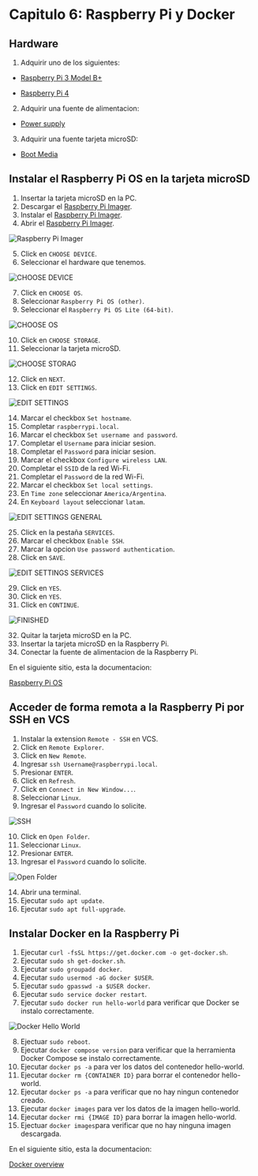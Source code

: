 # Capitulo 6: Raspberry Pi y Docker

## Hardware

1. Adquirir uno de los siguientes:

- [Raspberry Pi 3 Model B+](https://www.raspberrypi.com/products/raspberry-pi-3-model-b-plus/)

- [Raspberry Pi 4](https://www.raspberrypi.com/products/raspberry-pi-4-model-b/)

2. Adquirir una fuente de alimentacion:

- [Power supply](https://www.raspberrypi.com/documentation/computers/getting-started.html#power-supply)

3. Adquirir una fuente tarjeta microSD:

- [Boot Media](https://www.raspberrypi.com/documentation/computers/getting-started.html#boot-media)

## Instalar el Raspberry Pi OS en la tarjeta microSD

1. Insertar la tarjeta microSD en la PC.
2. Descargar el [Raspberry Pi Imager](https://www.raspberrypi.com/software/).
3. Instalar el [Raspberry Pi Imager](https://www.raspberrypi.com/software/).
4. Abrir el [Raspberry Pi Imager](https://www.raspberrypi.com/software/).

![Raspberry Pi Imager](raspberry_pi_imager.png)

5. Click en `CHOOSE DEVICE`.
6. Seleccionar el hardware que tenemos.

![CHOOSE DEVICE](raspberry_pi_device.png)

7. Click en `CHOOSE OS`.
8. Seleccionar `Raspberry Pi OS (other)`.
9. Seleccionar el `Raspberry Pi OS Lite (64-bit)`.

![CHOOSE OS](operating_system.png)

10. Click en `CHOOSE STORAGE`.
11. Seleccionar la tarjeta microSD.

![CHOOSE STORAG](storage.png)

12. Click en `NEXT`.
13. Click en `EDIT SETTINGS`.

![EDIT SETTINGS](use_os_customisation.png)

14. Marcar el checkbox `Set hostname`.
15. Completar `raspberrypi.local`.
16. Marcar el checkbox `Set username and password`.
17. Completar el `Username` para iniciar sesion.
18. Completar el `Password` para iniciar sesion.
19. Marcar el checkbox `Configure wireless LAN`.
20. Completar el `SSID` de la red Wi-Fi.
21. Completar el `Password` de la red Wi-Fi.
22. Marcar el checkbox `Set local settings`.
23. En `Time zone` seleccionar `America/Argentina`.
24. En `Keyboard layout` seleccionar `latam`.

![EDIT SETTINGS GENERAL](use_os_customisation_general.png)

25. Click en la pestaña `SERVICES`.
26. Marcar el checkbox `Enable SSH`.
27. Marcar la opcion `Use password authentication`.
28. Click en `SAVE`.

![EDIT SETTINGS SERVICES](use_os_customisation_services.png)

29. Click en `YES`.
30. Click en `YES`.
31. Click en `CONTINUE`.

![FINISHED](finished.png)

32. Quitar la tarjeta microSD en la PC.
33. Insertar la tarjeta microSD en la Raspberry Pi.
34. Conectar la fuente de alimentacion de la Raspberry Pi.

En el siguiente sitio, esta la documentacion:

[Raspberry Pi OS](https://www.raspberrypi.com/documentation/computers/getting-started.html#installing-the-operating-system)

## Acceder de forma remota a la Raspberry Pi por SSH en VCS

1. Instalar la extension `Remote - SSH` en VCS.
2. Click en `Remote Explorer`.
3. Click en `New Remote`.
4. Ingresar `ssh Username@raspberrypi.local`.
5. Presionar `ENTER`.
6. Click en `Refresh`.
7. Click en `Connect in New Window...`.
8. Seleccionar `Linux`.
9. Ingresar el `Password` cuando lo solicite.

![SSH](ssh.png)

10. Click en `Open Folder`.
11. Seleccionar `Linux`.
12. Presionar `ENTER`.
13. Ingresar el `Password` cuando lo solicite.

![Open Folder](filesystem_ssh.png)

14. Abrir una terminal.
15. Ejecutar `sudo apt update`.
16. Ejecutar `sudo apt full-upgrade`.

## Instalar Docker en la Raspberry Pi

1. Ejecutar `curl -fsSL https://get.docker.com -o get-docker.sh`.
2. Ejecutar `sudo sh get-docker.sh`.
3. Ejecutar `sudo groupadd docker`.
4. Ejecutar `sudo usermod -aG docker $USER`.
5. Ejecutar `sudo gpasswd -a $USER docker`.
6. Ejecutar `sudo service docker restart`.
7. Ejecutar `sudo docker run hello-world` para verificar que Docker se instalo correctamente.

![Docker Hello World](docker_hello_world.png)

8. Ejectuar `sudo reboot`.
9. Ejecutar `docker compose version` para verificar que la herramienta Docker Compose se instalo correctamente.
10. Ejecutar `docker ps -a` para ver los datos del contenedor hello-world.
11. Ejecutar `docker rm {CONTAINER ID}` para borrar el contenedor hello-world.
12. Ejecutar `docker ps -a` para verificar que no hay ningun contenedor creado.
13. Ejecutar `docker images` para ver los datos de la imagen hello-world.
14. Ejecutar `docker rmi {IMAGE ID}` para borrar la imagen hello-world.
15. Ejectuar `docker images`para verificar que no hay ninguna imagen descargada.

En el siguiente sitio, esta la documentacion:

[Docker overview](https://docs.docker.com/get-started/overview/)
